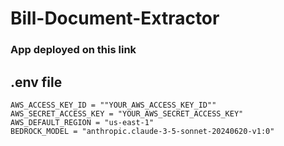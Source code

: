 # Bill-Document-Extractor

### App deployed on this link 

## .env file
```
AWS_ACCESS_KEY_ID = ""YOUR_AWS_ACCESS_KEY_ID""
AWS_SECRET_ACCESS_KEY = "YOUR_AWS_SECRET_ACCESS_KEY"
AWS_DEFAULT_REGION = "us-east-1"
BEDROCK_MODEL = "anthropic.claude-3-5-sonnet-20240620-v1:0"
```
